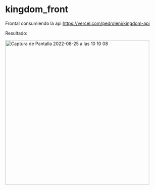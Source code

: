 # kingdom_front
Frontal consumiendo la api https://vercel.com/pedroleni/kingdom-api

Resultado:


<img width="456" alt="Captura de Pantalla 2022-08-25 a las 10 10 08" src="https://user-images.githubusercontent.com/108528939/186611479-2947fee8-32e5-48df-823f-cec8b566c1da.png">
